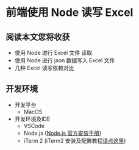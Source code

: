 # 前端使用 Node 读写 Excel

## 阅读本文您将收获
* 使用 Node 进行 Excel 文件 读取
* 使用 Node 进行 json 数据写入 Excel 文件
* 几种 Excel 读写依赖对比

## 开发环境
* 开发平台
	* MacOS
* 开发环境及IDE
	* VSCode
	* Node.js ([Node.js 官方安装手册](https://www.runoob.com/nodejs/nodejs-install-setup.html))
	* iTerm 2 (iTerm2 安装及配置教程[请点这里](./item2.md))
